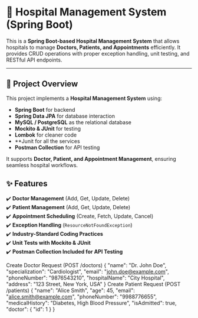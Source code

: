 # 🏥 Hospital Management System (Spring Boot)

This is a **Spring Boot-based Hospital Management System** that allows hospitals to manage **Doctors, Patients, and Appointments** efficiently. It provides CRUD operations with proper exception handling, unit testing, and RESTful API endpoints.

---

## 🚀 **Project Overview**
This project implements a **Hospital Management System** using:
- **Spring Boot** for backend
- **Spring Data JPA** for database interaction
- **MySQL / PostgreSQL** as the relational database
- **Mockito & JUnit** for testing
- **Lombok** for cleaner code
- **Junit for all the services
- **Postman Collection** for API testing  

It supports **Doctor, Patient, and Appointment Management**, ensuring seamless hospital workflows.

## ✨ **Features**
✔️ **Doctor Management** (Add, Get, Update, Delete)  
✔️ **Patient Management** (Add, Get, Update, Delete)  
✔️ **Appointment Scheduling** (Create, Fetch, Update, Cancel)  
✔️ **Exception Handling** (`ResourceNotFoundException`)  
✔️ **Industry-Standard Coding Practices**  
✔️ **Unit Tests with Mockito & JUnit**  
✔️ **Postman Collection Included for API Testing**

Create Doctor Request (POST /doctors)
{
  "name": "Dr. John Doe",
  "specialization": "Cardiologist",
  "email": "john.doe@example.com",
  "phoneNumber": "9876543210",
  "hospitalName": "City Hospital",
  "address": "123 Street, New York, USA"
}
Create Patient Request (POST /patients)
{
  "name": "Alice Smith",
  "age": 45,
  "email": "alice.smith@example.com",
  "phoneNumber": "9988776655",
  "medicalHistory": "Diabetes, High Blood Pressure",
  "isAdmitted": true,
  "doctor": {
    "id": 1
  }
}


